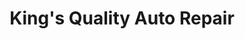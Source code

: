 ---
title: "King's Quality Auto Repair"
url: /north-bend/kings-quality-auto-repair/
shop: Autowerkstatt
---